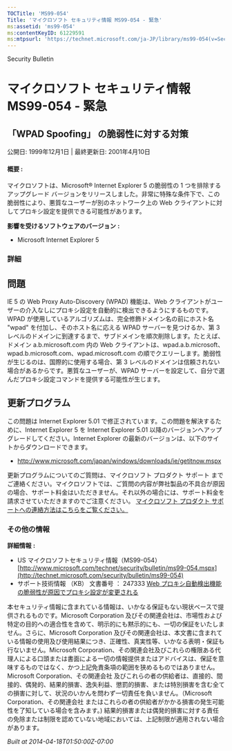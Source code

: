 ```yaml
---
TOCTitle: 'MS99-054'
Title: 'マイクロソフト セキュリティ情報 MS99-054 - 緊急'
ms:assetid: 'ms99-054'
ms:contentKeyID: 61229591
ms:mtpsurl: 'https://technet.microsoft.com/ja-JP/library/ms99-054(v=Security.10)'
---
```


Security Bulletin

マイクロソフト セキュリティ情報 MS99-054 - 緊急
===============================================

「WPAD Spoofing」 の脆弱性に対する対策
--------------------------------------

公開日: 1999年12月1日 | 最終更新日: 2001年4月10日

#### 概要 :

マイクロソフトは、Microsoft® Internet Explorer 5 の脆弱性の 1 つを排除するアップグレード バージョンをリリースしました。非常に特殊な条件下で、この脆弱性により、悪質なユーザーが別のネットワーク上の Web クライアントに対してプロキシ設定を提供できる可能性があります。

**影響を受けるソフトウェアのバージョン** **:**

-   Microsoft Internet Explorer 5

### 詳細

問題
----

<span></span>
IE 5 の Web Proxy Auto-Discovery (WPAD) 機能は、Web クライアントがユーザーの介入なしにプロキシ設定を自動的に検出できるようにするものです。WPAD が使用しているアルゴリズムは、完全修飾ドメイン名の前にホスト名 "wpad" を付加し、そのホスト名に応える WPAD サーバーを見つけるか、第 3 レベルのドメインに到達するまで、サブドメインを順次削除します。たとえば、ドメイン a.b.microsoft.com 内の Web クライアントは、wpad.a.b.microsoft、wpad.b.microsoft.com、wpad.microsoft.com の順でクエリーします。脆弱性が生じるのは、国際的に使用する場合、第 3 レベルのドメインは信頼されない場合があるからです。悪質なユーザーが、WPAD サーバーを設定して、自分で選んだプロキシ設定コマンドを提供する可能性が生じます。

更新プログラム
--------------

<span></span>
この問題は Internet Explorer 5.01 で修正されています。この問題を解決するために、Internet Explorer 5 を Internet Explorer 5.01 以降のバージョンへアップグレードしてください。Internet Explorer の最新のバージョンは、以下のサイトからダウンロードできます。

-   <http://www.microsoft.com/japan/windows/downloads/ie/getitnow.mspx>

更新プログラムについてのご質問は、マイクロソフト プロダクト サポート までご連絡ください。マイクロソフトでは、ご質問の内容が弊社製品の不具合が原因の場合、サポート料金はいただきません。それ以外の場合には、サポート料金を請求させていただきますのでご注意ください。
[マイクロソフト プロダクト サポートへの連絡方法はこちらをご覧ください。](http://www.microsoft.com/japan/security/support/patchqa.mspx)

### その他の情報

**詳細情報** **:**

-   US マイクロソフトセキュリティ情報（MS99-054）
    [http://www.microsoft.com/technet/security/bulletin/ms99-054.mspx](http://technet.microsoft.com/security/bulletin/ms99-054)
-   サポート技術情報 （KB） 文書番号 ： 247333
    [Web プロキシ自動検出機能の脆弱性が原因でプロキシ設定が変更される](http://support.microsoft.com/kb/247333)

本セキュリティ情報に含まれている情報は、いかなる保証もない現状ベースで提供されるものです。Microsoft Corporation 及びその関連会社は、市場性および特定の目的への適合性を含めて、明示的にも黙示的にも、一切の保証をいたしません。さらに、Microsoft Corporation 及びその関連会社は、本文書に含まれている情報の使用及び使用結果につき、正確性、真実性等、いかなる表明・保証も行ないません。Microsoft Corporation、その関連会社及びこれらの権限ある代理人による口頭または書面による一切の情報提供またはアドバイスは、保証を意味するものではなく、かつ上記免責条項の範囲を狭めるものではありません。Microsoft Corporation、その関連会社 及びこれらの者の供給者は、直接的、間接的、偶発的、結果的損害、逸失利益、懲罰的損害、または特別損害を含む全ての損害に対して、状況のいかんを問わず一切責任を負いません。（Microsoft Corporation、その関連会社 またはこれらの者の供給者がかかる損害の発生可能性を了知している場合を含みます。) 結果的損害または偶発的損害に対する責任の免除または制限を認めていない地域においては、上記制限が適用されない場合があります。

*Built at 2014-04-18T01:50:00Z-07:00*
